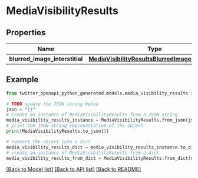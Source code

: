 # MediaVisibilityResults


## Properties

Name | Type | Description | Notes
------------ | ------------- | ------------- | -------------
**blurred_image_interstitial** | [**MediaVisibilityResultsBlurredImageInterstitial**](MediaVisibilityResultsBlurredImageInterstitial.md) |  | 

## Example

```python
from twitter_openapi_python_generated.models.media_visibility_results import MediaVisibilityResults

# TODO update the JSON string below
json = "{}"
# create an instance of MediaVisibilityResults from a JSON string
media_visibility_results_instance = MediaVisibilityResults.from_json(json)
# print the JSON string representation of the object
print(MediaVisibilityResults.to_json())

# convert the object into a dict
media_visibility_results_dict = media_visibility_results_instance.to_dict()
# create an instance of MediaVisibilityResults from a dict
media_visibility_results_from_dict = MediaVisibilityResults.from_dict(media_visibility_results_dict)
```
[[Back to Model list]](../README.md#documentation-for-models) [[Back to API list]](../README.md#documentation-for-api-endpoints) [[Back to README]](../README.md)


